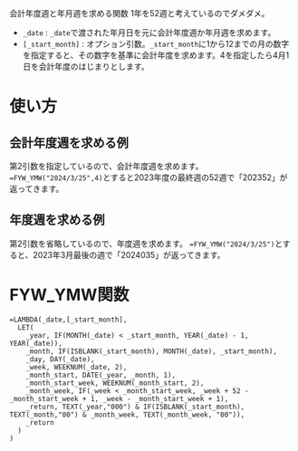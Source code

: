 会計年度週と年月週を求める関数
1年を52週と考えているのでダメダメ。

- ``_date`` : ``_date``で渡された年月日を元に会計年度週か年月週を求めます。
- ``[_start_month]`` : オプション引数。``_start_month``に1から12までの月の数字を指定すると、その数字を基準に会計年度を求めます。4を指定したら4月1日を会計年度のはじまりとします。

# 使い方
## 会計年度週を求める例
第2引数を指定しているので、会計年度週を求めます。
``=FYW_YMW("2024/3/25",4)``とすると2023年度の最終週の52週で「202352」が返ってきます。

## 年度週を求める例
第2引数を省略しているので、年度週を求めます。
``=FYW_YMW("2024/3/25")``とすると、2023年3月最後の週で「2024035」が返ってきます。

# FYW_YMW関数
```
=LAMBDA(_date,[_start_month],
  LET(
    _year, IF(MONTH(_date) < _start_month, YEAR(_date) - 1, YEAR(_date)),
    _month, IF(ISBLANK(_start_month), MONTH(_date), _start_month),
    _day, DAY(_date),
    _week, WEEKNUM(_date, 2),
    _month_start, DATE(_year, _month, 1),
    _month_start_week, WEEKNUM(_month_start, 2),
    _month_week, IF(_week < _month_start_week, _week + 52 - _month_start_week + 1, _week - _month_start_week + 1),
    _return, TEXT(_year,"000") & IF(ISBLANK(_start_month), TEXT(_month,"00") & _month_week, TEXT(_month_week, "00")),
    _return
  )
)
```
